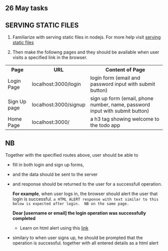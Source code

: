 ##  26 May tasks
## SERVING STATIC FILES
   
   1. Familiarize with serving static files in nodejs. For more help visit [serving static files](https://expressjs.com/en/starter/static-files.html)
   
   
   2. Then make the followng pages and they should be available when user visits a specified link in the browser.

   <table style="width:100%">
    <tr>
        <th>Page</th>
        <th>URL</th>
        <th>Content of Page</th>
    </tr>
    <tr>
        <td>Login Page</td>
        <td>localhost:3000/login</td>
        <td>login form (email and password input with submit button)</td>
    </tr>
    <tr>
        <td>Sign Up page</td>
        <td>localhost:3000/signup</td>
        <td>sign up form (email, phone number, name, password input with submit button)</td>
    </tr>
    <tr>
        <td>Home Page</td>
        <td>localhost:3000/</td>
        <td>a h3 tag showing welcome to the todo app</td>
    </tr>
    </table>


## NB

Together with the specified routes above, user should be able to 
- fill in both login and sign up forms, 
- and the data should be sent to the server 
- and response should be returned to the user for a successfull operation. 

   **For example**, when user logs in, the browser should alert the user that login is successful. 
   `a HTML ALERT response with text similar to this below is expected after login.  NB on the same page.`
   
   **Dear [username or email] the login operation was successfully completed**
   
   - Learn on html alert using this [link](https://www.w3schools.com/jsref/met_win_alert.asp)
   
- similary to when user signs up, he should be prompted that the operation is successful. together with all entered details as a html alert
